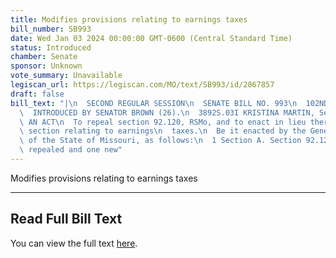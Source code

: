 ```yaml
---
title: Modifies provisions relating to earnings taxes
bill_number: SB993
date: Wed Jan 03 2024 00:00:00 GMT-0600 (Central Standard Time)
status: Introduced
chamber: Senate
sponsor: Unknown
vote_summary: Unavailable
legiscan_url: https://legiscan.com/MO/text/SB993/id/2867857
draft: false
bill_text: "|\n  SECOND REGULAR SESSION\n  SENATE BILL NO. 993\n  102ND GENERA L ASSEMBLY\n\
  \  INTRODUCED BY SENATOR BROWN (26).\n  3892S.03I KRISTINA MARTIN, Secretary\n \
  \ AN ACT\n  To repeal section 92.120, RSMo, and to enact in lieu thereof one new\
  \ section relating to earnings\n  taxes.\n  Be it enacted by the General Assembly\
  \ of the State of Missouri, as follows:\n  1 Section A. Section 92.120, RSMo, is\
  \ repealed and one new"
---
```

Modifies provisions relating to earnings taxes

---

## Read Full Bill Text

You can view the full text [here](https://legiscan.com/MO/text/SB993/id/2867857).
